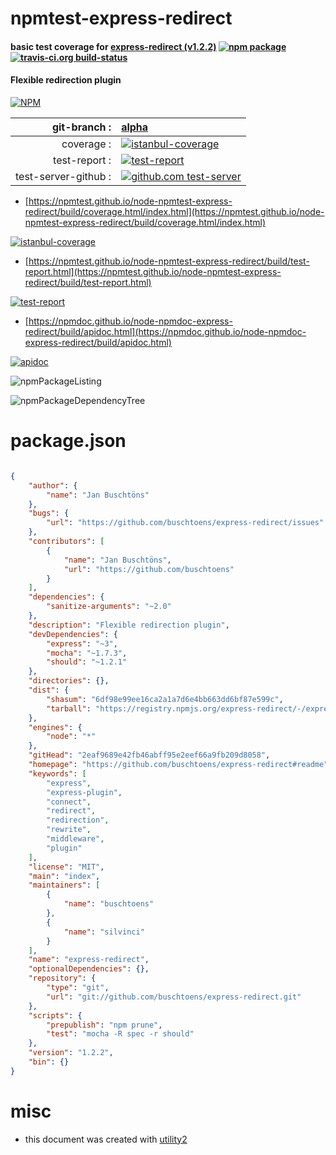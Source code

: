 # npmtest-express-redirect

#### basic test coverage for  [express-redirect (v1.2.2)](https://github.com/buschtoens/express-redirect#readme)  [![npm package](https://img.shields.io/npm/v/npmtest-express-redirect.svg?style=flat-square)](https://www.npmjs.org/package/npmtest-express-redirect) [![travis-ci.org build-status](https://api.travis-ci.org/npmtest/node-npmtest-express-redirect.svg)](https://travis-ci.org/npmtest/node-npmtest-express-redirect)

#### Flexible redirection plugin

[![NPM](https://nodei.co/npm/express-redirect.png?downloads=true&downloadRank=true&stars=true)](https://www.npmjs.com/package/express-redirect)

| git-branch : | [alpha](https://github.com/npmtest/node-npmtest-express-redirect/tree/alpha)|
|--:|:--|
| coverage : | [![istanbul-coverage](https://npmtest.github.io/node-npmtest-express-redirect/build/coverage.badge.svg)](https://npmtest.github.io/node-npmtest-express-redirect/build/coverage.html/index.html)|
| test-report : | [![test-report](https://npmtest.github.io/node-npmtest-express-redirect/build/test-report.badge.svg)](https://npmtest.github.io/node-npmtest-express-redirect/build/test-report.html)|
| test-server-github : | [![github.com test-server](https://npmtest.github.io/node-npmtest-express-redirect/GitHub-Mark-32px.png)](https://npmtest.github.io/node-npmtest-express-redirect/build/app/index.html) | | build-artifacts : | [![build-artifacts](https://npmtest.github.io/node-npmtest-express-redirect/glyphicons_144_folder_open.png)](https://github.com/npmtest/node-npmtest-express-redirect/tree/gh-pages/build)|

- [https://npmtest.github.io/node-npmtest-express-redirect/build/coverage.html/index.html](https://npmtest.github.io/node-npmtest-express-redirect/build/coverage.html/index.html)

[![istanbul-coverage](https://npmtest.github.io/node-npmtest-express-redirect/build/screenCapture.buildCi.browser.%252Ftmp%252Fbuild%252Fcoverage.lib.html.png)](https://npmtest.github.io/node-npmtest-express-redirect/build/coverage.html/index.html)

- [https://npmtest.github.io/node-npmtest-express-redirect/build/test-report.html](https://npmtest.github.io/node-npmtest-express-redirect/build/test-report.html)

[![test-report](https://npmtest.github.io/node-npmtest-express-redirect/build/screenCapture.buildCi.browser.%252Ftmp%252Fbuild%252Ftest-report.html.png)](https://npmtest.github.io/node-npmtest-express-redirect/build/test-report.html)

- [https://npmdoc.github.io/node-npmdoc-express-redirect/build/apidoc.html](https://npmdoc.github.io/node-npmdoc-express-redirect/build/apidoc.html)

[![apidoc](https://npmdoc.github.io/node-npmdoc-express-redirect/build/screenCapture.buildCi.browser.%252Ftmp%252Fbuild%252Fapidoc.html.png)](https://npmdoc.github.io/node-npmdoc-express-redirect/build/apidoc.html)

![npmPackageListing](https://npmtest.github.io/node-npmtest-express-redirect/build/screenCapture.npmPackageListing.svg)

![npmPackageDependencyTree](https://npmtest.github.io/node-npmtest-express-redirect/build/screenCapture.npmPackageDependencyTree.svg)



# package.json

```json

{
    "author": {
        "name": "Jan Buschtöns"
    },
    "bugs": {
        "url": "https://github.com/buschtoens/express-redirect/issues"
    },
    "contributors": [
        {
            "name": "Jan Buschtöns",
            "url": "https://github.com/buschtoens"
        }
    ],
    "dependencies": {
        "sanitize-arguments": "~2.0"
    },
    "description": "Flexible redirection plugin",
    "devDependencies": {
        "express": "~3",
        "mocha": "~1.7.3",
        "should": "~1.2.1"
    },
    "directories": {},
    "dist": {
        "shasum": "6df98e99ee16ca2a1a7d6e4bb663dd6bf87e599c",
        "tarball": "https://registry.npmjs.org/express-redirect/-/express-redirect-1.2.2.tgz"
    },
    "engines": {
        "node": "*"
    },
    "gitHead": "2eaf9689e42fb46abff95e2eef66a9fb209d8058",
    "homepage": "https://github.com/buschtoens/express-redirect#readme",
    "keywords": [
        "express",
        "express-plugin",
        "connect",
        "redirect",
        "redirection",
        "rewrite",
        "middleware",
        "plugin"
    ],
    "license": "MIT",
    "main": "index",
    "maintainers": [
        {
            "name": "buschtoens"
        },
        {
            "name": "silvinci"
        }
    ],
    "name": "express-redirect",
    "optionalDependencies": {},
    "repository": {
        "type": "git",
        "url": "git://github.com/buschtoens/express-redirect.git"
    },
    "scripts": {
        "prepublish": "npm prune",
        "test": "mocha -R spec -r should"
    },
    "version": "1.2.2",
    "bin": {}
}
```



# misc
- this document was created with [utility2](https://github.com/kaizhu256/node-utility2)
